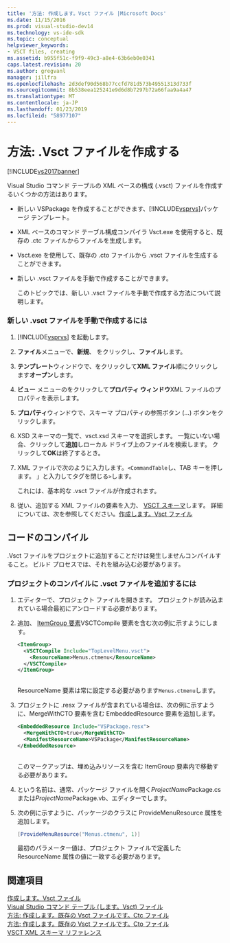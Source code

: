 ```yaml
---
title: '方法: 作成します。Vsct ファイル |Microsoft Docs'
ms.date: 11/15/2016
ms.prod: visual-studio-dev14
ms.technology: vs-ide-sdk
ms.topic: conceptual
helpviewer_keywords:
- VSCT files, creating
ms.assetid: b955f51c-f9f9-49c3-a8e4-63b6eb0e0341
caps.latest.revision: 20
ms.author: gregvanl
manager: jillfra
ms.openlocfilehash: 2d3def90d568b77ccfd781d573b49551313d733f
ms.sourcegitcommit: 8b538eea125241e9d6d8b7297b72a66faa9a4a47
ms.translationtype: MT
ms.contentlocale: ja-JP
ms.lasthandoff: 01/23/2019
ms.locfileid: "58977107"
---
```

# <a name="how-to-create-a-vsct-file"></a>方法: .Vsct ファイルを作成する
[!INCLUDE[vs2017banner](../../includes/vs2017banner.md)]

Visual Studio コマンド テーブルの XML ベースの構成 (.vsct) ファイルを作成するいくつかの方法はあります。  
  
- 新しい VSPackage を作成することができます、[!INCLUDE[vsprvs](../../includes/vsprvs-md.md)]パッケージ テンプレート。  
  
- XML ベースのコマンド テーブル構成コンパイラ Vsct.exe を使用すると、既存の .ctc ファイルからファイルを生成します。  
  
- Vsct.exe を使用して、既存の .cto ファイルから .vsct ファイルを生成することができます。  
  
- 新しい .vsct ファイルを手動で作成することができます。  
  
  このトピックでは、新しい .vsct ファイルを手動で作成する方法について説明します。  
  
### <a name="to-manually-create-a-new-vsct-file"></a>新しい .vsct ファイルを手動で作成するには  
  
1.  [!INCLUDE[vsprvs](../../includes/vsprvs-md.md)] を起動します。  
  
2.  **ファイル**メニューで、**新規**、 をクリックし、**ファイル**します。  
  
3.  **テンプレート**ウィンドウで、をクリックして**XML ファイル**順にクリックします**オープン**します。  
  
4.  **ビュー**  メニューのをクリックして**プロパティ ウィンドウ**XML ファイルのプロパティを表示します。  
  
5.  **プロパティ**ウィンドウで、スキーマ プロパティの参照ボタン (…) ボタンをクリックします。  
  
6.  XSD スキーマの一覧で、vsct.xsd スキーマを選択します。 一覧にいない場合、クリックして**追加**しローカル ドライブ上のファイルを検索します。 クリックして**OK**は終了するとき。  
  
7.  XML ファイルで次のように入力します。`<CommandTable`し、TAB キーを押します。 」と入力してタグを閉じる`>`します。  
  
     これには、基本的な .vsct ファイルが作成されます。  
  
8.  従い、追加する XML ファイルの要素を入力、 [VSCT スキーマ](../../extensibility/vsct-xml-schema-reference.md)します。 詳細については、次を参照してください。[作成します。Vsct ファイル](../../extensibility/internals/authoring-dot-vsct-files.md)  
  
## <a name="compiling-the-code"></a>コードのコンパイル  
 .Vsct ファイルをプロジェクトに追加することだけは発生しませんコンパイルすること。 ビルド プロセスでは、それを組み込む必要があります。  
  
### <a name="to-add-a-vsct-file-to-project-compilation"></a>プロジェクトのコンパイルに .vsct ファイルを追加するには  
  
1.  エディターで、プロジェクト ファイルを開きます。 プロジェクトが読み込まれている場合最初にアンロードする必要があります。  
  
2.  追加、 [ItemGroup 要素](../../msbuild/itemgroup-element-msbuild.md)VSCTCompile 要素を含む次の例に示すようにします。  
  
    ```xml  
    <ItemGroup>  
      <VSCTCompile Include="TopLevelMenu.vsct">  
        <ResourceName>Menus.ctmenu</ResourceName>  
      </VSCTCompile>  
    </ItemGroup>  
  
    ```  
  
     ResourceName 要素は常に設定する必要があります`Menus.ctmenu`します。  
  
3.  プロジェクトに .resx ファイルが含まれている場合は、次の例に示すように、MergeWithCTO 要素を含む EmbeddedResource 要素を追加します。  
  
    ```xml  
    <EmbeddedResource Include="VSPackage.resx">  
      <MergeWithCTO>true</MergeWithCTO>  
      <ManifestResourceName>VSPackage</ManifestResourceName>  
    </EmbeddedResource>  
  
    ```  
  
     このマークアップは、埋め込みリソースを含む ItemGroup 要素内で移動する必要があります。  
  
4.  という名前は、通常、パッケージ ファイルを開く*ProjectName*Package.cs または*ProjectName*Package.vb、エディターでします。  
  
5.  次の例に示すように、パッケージのクラスに ProvideMenuResource 属性を追加します。  
  
    ```csharp  
    [ProvideMenuResource("Menus.ctmenu", 1)]  
    ```  
  
     最初のパラメーター値は、プロジェクト ファイルで定義した ResourceName 属性の値に一致する必要があります。  
  
## <a name="see-also"></a>関連項目  
 [作成します。Vsct ファイル](../../extensibility/internals/authoring-dot-vsct-files.md)   
 [Visual Studio コマンド テーブル (します。Vsct) ファイル](../../extensibility/internals/visual-studio-command-table-dot-vsct-files.md)   
 [方法: 作成します。既存の Vsct ファイルです。Ctc ファイル](../../misc/how-to-create-a-dot-vsct-file-from-an-existing-dot-ctc-file.md)   
 [方法: 作成します。既存の Vsct ファイルです。Cto ファイル](../../misc/how-to-create-a-dot-vsct-file-from-an-existing-dot-cto-file.md)   
 [VSCT XML スキーマ リファレンス](../../extensibility/vsct-xml-schema-reference.md)
